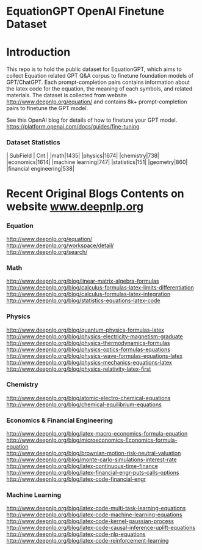 EquationGPT OpenAI Finetune Dataset
=================================== 

Introduction
================
This repo is to hold the public dataset for EquationGPT, which aims to collect Equation related GPT Q&A corpus to finetune foundation models of GPT/ChatGPT.
Each prompt-completion pairs contains information about the latex code for the equation, the meaning of each symbols, and related materials. The dataset is collected from website http://www.deepnlp.org/equation/ and contains 8k+ prompt-completion pairs to finetune the GPT model.

See this OpenAI blog for details of how to finetune your GPT model. https://platform.openai.com/docs/guides/fine-tuning.


### Dataset Statistics

| SubField | Cnt      |
|math|1435|
|physics|1674|
|chemistry|738|
|economics|1614|
|machine learning|747|
|statistics|151|
|geometry|860|
|financial engineering|538|


Recent Original Blogs Contents on website www.deepnlp.org
==========================================================

### Equation
http://www.deepnlp.org/equation/  
http://www.deepnlp.org/workspace/detail/  
http://www.deepnlp.org/search/  

### Math
http://www.deepnlp.org/blog/linear-matrix-algebra-formulas  
http://www.deepnlp.org/blog/calculus-formulas-latex-limits-differentiation  
http://www.deepnlp.org/blog/calculus-formulas-latex-integration  
http://www.deepnlp.org/blog/statistics-equations-latex-code  


### Physics
http://www.deepnlp.org/blog/quantum-physics-formulas-latex  
http://www.deepnlp.org/blog/physics-electricity-magnetism-graduate
http://www.deepnlp.org/blog/physics-thermodynamics-formulas  
http://www.deepnlp.org/blog/physics-optics-formulas-equations  
http://www.deepnlp.org/blog/physics-wave-formulas-equations-latex  
http://www.deepnlp.org/blog/physics-mechanics-equations-latex  
http://www.deepnlp.org/blog/physics-relativity-latex-first  

### Chemistry
http://www.deepnlp.org/blog/atomic-electro-chemical-equations  
http://www.deepnlp.org/blog/chemical-equilibrium-equations   


### Economics & Financial Engineering
http://www.deepnlp.org/blog/latex-macro-economics-formula-equation  
http://www.deepnlp.org/blog/microeconomics-Economics-formula-equation  
http://www.deepnlp.org/blog/brownian-motion-risk-neutral-valuation  
http://www.deepnlp.org/blog/monte-carlo-simulations-interest-rate  
http://www.deepnlp.org/blog/latex-continuous-time-finance   
http://www.deepnlp.org/blog/latex-financial-engr-puts-calls-options  
http://www.deepnlp.org/blog/latex-code-financial-engr  


### Machine Learning
http://www.deepnlp.org/blog/latex-code-multi-task-learning-equations   
http://www.deepnlp.org/blog/latex-code-machine-learning-equations  
http://www.deepnlp.org/blog/latex-code-kernel-gaussian-process   
http://www.deepnlp.org/blog/latex-code-causal-inference-uplift-equations   
http://www.deepnlp.org/blog/latex-code-nlp-equations  
http://www.deepnlp.org/blog/latex-code-reinforcement-learning  


